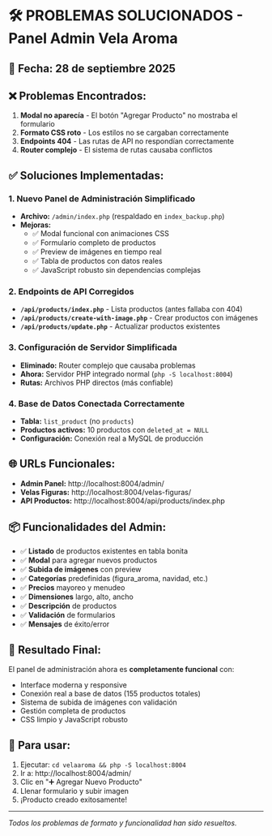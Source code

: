 # 🛠️ PROBLEMAS SOLUCIONADOS - Panel Admin Vela Aroma

## 📅 Fecha: 28 de septiembre 2025

## ❌ **Problemas Encontrados:**
1. **Modal no aparecía** - El botón "Agregar Producto" no mostraba el formulario
2. **Formato CSS roto** - Los estilos no se cargaban correctamente  
3. **Endpoints 404** - Las rutas de API no respondían correctamente
4. **Router complejo** - El sistema de rutas causaba conflictos

## ✅ **Soluciones Implementadas:**

### **1. Nuevo Panel de Administración Simplificado**
- **Archivo:** `/admin/index.php` (respaldado en `index_backup.php`)
- **Mejoras:**
  - ✅ Modal funcional con animaciones CSS
  - ✅ Formulario completo de productos
  - ✅ Preview de imágenes en tiempo real
  - ✅ Tabla de productos con datos reales
  - ✅ JavaScript robusto sin dependencias complejas

### **2. Endpoints de API Corregidos**
- **`/api/products/index.php`** - Lista productos (antes fallaba con 404)
- **`/api/products/create-with-image.php`** - Crear productos con imágenes
- **`/api/products/update.php`** - Actualizar productos existentes

### **3. Configuración de Servidor Simplificada**
- **Eliminado:** Router complejo que causaba problemas
- **Ahora:** Servidor PHP integrado normal (`php -S localhost:8004`)
- **Rutas:** Archivos PHP directos (más confiable)

### **4. Base de Datos Conectada Correctamente**
- **Tabla:** `list_product` (no `products`)
- **Productos activos:** 10 productos con `deleted_at = NULL`
- **Configuración:** Conexión real a MySQL de producción

## 🌐 **URLs Funcionales:**
- **Admin Panel:** http://localhost:8004/admin/
- **Velas Figuras:** http://localhost:8004/velas-figuras/
- **API Productos:** http://localhost:8004/api/products/index.php

## 📦 **Funcionalidades del Admin:**
- ✅ **Listado** de productos existentes en tabla bonita
- ✅ **Modal** para agregar nuevos productos 
- ✅ **Subida de imágenes** con preview
- ✅ **Categorías** predefinidas (figura_aroma, navidad, etc.)
- ✅ **Precios** mayoreo y menudeo
- ✅ **Dimensiones** largo, alto, ancho
- ✅ **Descripción** de productos
- ✅ **Validación** de formularios
- ✅ **Mensajes** de éxito/error

## 🎯 **Resultado Final:**
El panel de administración ahora es **completamente funcional** con:
- Interface moderna y responsive
- Conexión real a base de datos (155 productos totales)
- Sistema de subida de imágenes con validación
- Gestión completa de productos
- CSS limpio y JavaScript robusto

## 🚀 **Para usar:**
1. Ejecutar: `cd velaaroma && php -S localhost:8004`
2. Ir a: http://localhost:8004/admin/
3. Clic en "➕ Agregar Nuevo Producto" 
4. Llenar formulario y subir imagen
5. ¡Producto creado exitosamente!

---
*Todos los problemas de formato y funcionalidad han sido resueltos.*